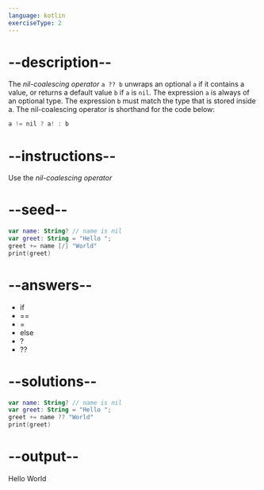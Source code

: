 ```yaml
---
language: kotlin
exerciseType: 2
---
```


# --description--

The _nil-coalescing operator_ `a ?? b` unwraps an optional `a` if it contains a value, or returns a default value `b` if `a` is `nil`.
The expression `a` is always of an optional type.
The expression `b` must match the type that is stored inside a.
The nil-coalescing operator is shorthand for the code below:
```kotlin
a != nil ? a! : b
```

# --instructions--

Use the _nil-coalescing operator_

# --seed--

```kotlin
var name: String? // name is nil
var greet: String = "Hello ";
greet += name [/] "World"
print(greet)
```

# --answers--

- if
- ==
- =
- else
- ?
- ??

# --solutions--

```kotlin
var name: String? // name is nil
var greet: String = "Hello ";
greet += name ?? "World"
print(greet)
```

# --output--

Hello World
